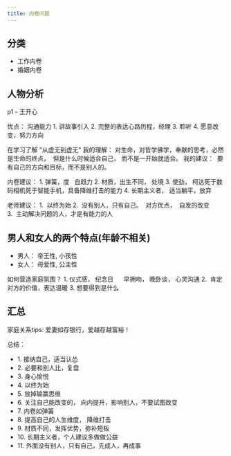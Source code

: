 ```yaml
---
title: 内卷问题
---
```


## 分类

- 工作内卷
- 婚姻内卷


## 人物分析
p1 - 王开心

优点： 沟通能力
1. 讲故事引入
2. 完整的表达心路历程，经理
3. 聆听
4. 愿意改变，努力方向

在学习了解 "从虚无到虚无"
我的理解： 对生命，对哲学佛学，奉献的思考，必然是生命的终点，  但是什么时候适合自己， 而不是一开始就适合。
我的建议：  要有自己的方向和目标，而不是别人的。

内卷建议：
1. 弹簧，度   自趋力
2. 材质，出生不同， 处境
3. 使劲， 柯达死于数码相机死于智能手机，具备降维打击的能力
4. 长期主义者， 适当躺平，放弃

老师建议：
1.  以终为始
2.  没有别人，只有自己。  对方优点，  自发的改变
3.  主动解决问题的人，才是有能力的人


## 男人和女人的两个特点(年龄不相关)
- 男人： 帝王性, 小孩性
- 女人： 母爱性, 公主性

如何营造家庭氛围？
1. 仪式感， 纪念日      早拥吻， 晚卧谈， 心灵沟通
2.  肯定对方的价值，表达温暖
3. 想要得到是什么


## 汇总

家庭关系tips: 爱妻如存银行，爱越存越富裕！

总结：
- 1. 接纳自己，适当认怂
- 2. 必要和别人比，复盘
- 3. 身心愉悦
- 4. 以终为始
- 5. 放掉输赢思维
- 6. 关注自己能改变的， 向内提升，影响别人，不要试图改变
- 7. 内卷如弹簧
- 8. 提高自己的人生维度， 降维打击
- 9. 材质不同，发挥优势，弥补短板
- 10. 长期主义者，个人建议多做做公益
- 11. 外面没有别人，只有自己，先成人，再成事